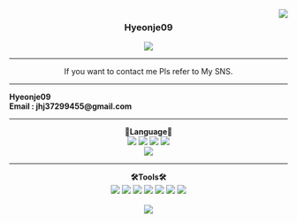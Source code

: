 <img src="https://github-readme-stats.vercel.app/api?username=Hyeonje09&show_icons=true&theme=tokyonight" align="right">
  <div align="center">
  

  ### <b> Hyeonje09 </b>


<a href="https://github.com/Hyeonje09"></a>
  <a href="https://www.instagram.com/hyeon__je__/"><img src="https://img.shields.io/badge/Instagram-FF0080?style=flat-round&logo=instagram&logoColor=white"/>
</a>

---
If you want to contact me Pls refer to My SNS.

</div>

---

<div align="left">
  <b>Hyeonje09</b><br>
  <b>Email : jhj37299455@gmail.com</b><br>
</div>

---

<div align="left">
<div align="center"> 
<b>📖Language📖</b>
</div>
<div align="center">
  <img src="https://img.shields.io/badge/C-00daf2?style=for-the-badge&logo=C&logoColor=white">
  <img src="https://img.shields.io/badge/Python-2b63a4?style=for-the-badge&logo=python&logoColor=yellow">
  <img src="https://img.shields.io/badge/-c++-black?style=for-the-badge&logo=c%2B%2B">
  <img src="https://img.shields.io/badge/Oracle-d3a102?style=for-the-badge&logo=oracle&logoColor=white">
  <br>
  <img src="https://img.shields.io/badge/MySQL-ac4534?style=for-the-badge&logo=mysql&logoColor=black">
  <br>
  <hr>
<div align="center">
<b>🛠Tools🛠</b>
  </div>
  <div align="center">
<img src="https://img.shields.io/badge/Visual Studio code-24acf2?style=flat-round&logo=visualstudiocode&logoColor=white"/>
<img src="https://img.shields.io/badge/Google colab-163264?style=flat-round&logo=googlecolab&logoColor=white"/>
<img src="https://img.shields.io/badge/Pycharm-aa34f4?style=flat-round&logo=pycharm&logoColor=white"/>
<img src="https://img.shields.io/badge/Jupyter notebook-bb2345?style=flat-round&logo=jupyternotebook&logoColor=white"/>
<img src="https://img.shields.io/badge/Git-orange?style=flat-round&logo=Git&logoColor=white"/>
<img src="https://img.shields.io/badge/Github-black?style=flat-round&logo=Github&logoColor=white"/>
<img src="https://img.shields.io/badge/linux-red?style=flat-round&logo=linux&logoColor=black"> 
  </div>
  </div>
</div>
<br>
<div align="center">
  <img src="https://github-readme-stats.vercel.app/api/top-langs/?username=Hyeonje09&layout=compact&theme=onedark"/> <br>
</div>
</div>
